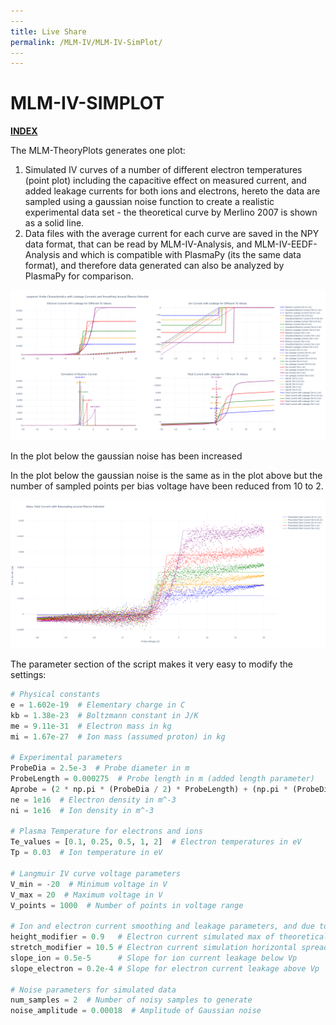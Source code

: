 ```yaml
---
​---
title: Live Share
permalink: /MLM-IV/MLM-IV-SimPlot/
​---
---
```


# MLM-IV-SIMPLOT

[**INDEX**](index.md)

The MLM-TheoryPlots generates one plot:

1.  Simulated IV curves of a number of different electron temperatures (point plot) including the capacitive effect on measured current, and added leakage currents for both ions and electrons, hereto the data are sampled using a gaussian noise function to create a realistic experimental data set - the theoretical curve by Merlino 2007 is shown as a solid line.
2. Data files with the average current for each curve are saved in the NPY data format, that can be read by MLM-IV-Analysis, and MLM-IV-EEDF-Analysis and which is compatible with PlasmaPy (its the same data format), and therefore data generated can also be analyzed by PlasmaPy for comparison.

![First plot](.\images\MLM-IV-TheoryPlot.png)

In the plot below the gaussian noise has been increased



In the plot below the gaussian noise is the same as in the plot above but the number of sampled points per bias voltage have been reduced from 10 to 2.

![MLM-IV-SimPlot3](.\images\SimPlot3.png)

The parameter section of the script makes it very easy to modify the settings:

```python
# Physical constants
e = 1.602e-19  # Elementary charge in C
kb = 1.38e-23  # Boltzmann constant in J/K
me = 9.11e-31  # Electron mass in kg
mi = 1.67e-27  # Ion mass (assumed proton) in kg

# Experimental parameters
ProbeDia = 2.5e-3  # Probe diameter in m
ProbeLength = 0.000275  # Probe length in m (added length parameter)
Aprobe = (2 * np.pi * (ProbeDia / 2) * ProbeLength) + (np.pi * (ProbeDia / 2) ** 2)  # Probe area including cylindrical surface and end area in m^2
ne = 1e16  # Electron density in m^-3
ni = 1e16  # Ion density in m^-3

# Plasma Temperature for electrons and ions
Te_values = [0.1, 0.25, 0.5, 1, 2]  # Electron temperatures in eV
Tp = 0.03  # Ion temperature in eV

# Langmuir IV curve voltage parameters
V_min = -20  # Minimum voltage in V
V_max = 20  # Maximum voltage in V
V_points = 1000  # Number of points in voltage range

# Ion and electron current smoothing and leakage parameters, and due to plasma noise or averaging effects.
height_modifier = 0.9   # Electron current simulated max of theoretical max
stretch_modifier = 10.5 # Electron current simulation horizontal spread
slope_ion = 0.5e-5      # Slope for ion current leakage below Vp
slope_electron = 0.2e-4 # Slope for electron current leakage above Vp

# Noise parameters for simulated data
num_samples = 2  # Number of noisy samples to generate
noise_amplitude = 0.00018  # Amplitude of Gaussian noise
```

